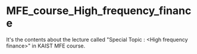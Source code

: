 # MFE_course_High_frequency_finance
It's the contents about the lecture called "Special Topic : &lt;High frequency finance>" in KAIST MFE course.
